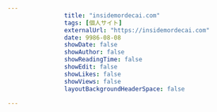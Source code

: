---
                title: "insidemordecai.com"
                tags: [個人サイト]
                externalUrl: "https://insidemordecai.com"
                date: 9986-08-08
                showDate: false
                showAuthor: false
                showReadingTime: false
                showEdit: false
                showLikes: false
                showViews: false
                layoutBackgroundHeaderSpace: false
                ---

